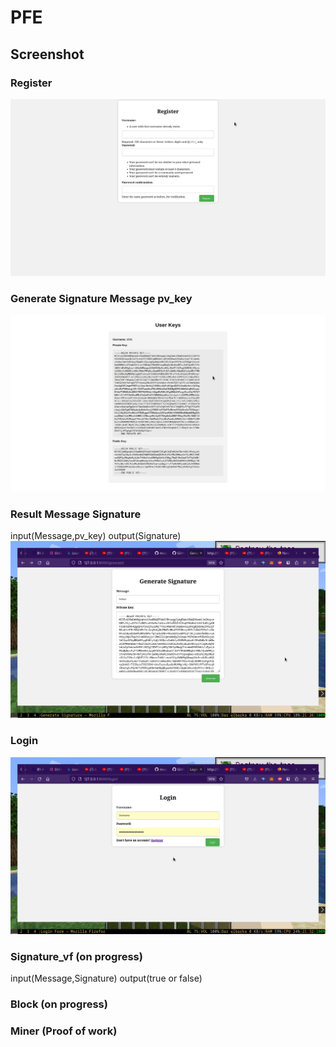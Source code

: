 # PFE 


## Screenshot
### Register
![](./1683935597.png)
### Generate Signature  Message pv_key
![](./1683926564.png)

### Result Message Signature
input(Message,pv_key) output(Signature)
![](./1684877217.png)

### Login
![](./1684877534.png)

### Signature_vf (on progress)
input(Message,Signature)  output(true or false)
### Block (on progress)
### Miner (Proof of work)

